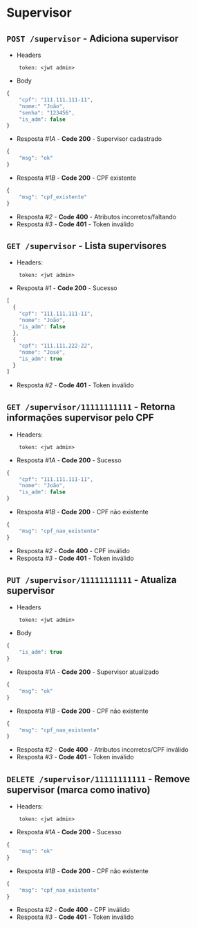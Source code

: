 # Supervisor

## `POST /supervisor` - Adiciona supervisor

- Headers

```
    token: <jwt admin>
```

- Body

```javascript
{
    "cpf": "111.111.111-11",
    "nome:" "João",
    "senha": "123456",
    "is_adm": false
}
```

- Resposta _#1A_ - **Code 200** - Supervisor cadastrado

```javascript
{
    "msg": "ok"
}
```

- Resposta _#1B_ - **Code 200** - CPF existente

```javascript
{
    "msg": "cpf_existente"
}
```

- Resposta _#2_ - **Code 400** - Atributos incorretos/faltando
- Resposta _#3_ - **Code 401** - Token inválido

## `GET /supervisor` - Lista supervisores

- Headers:

```
    token: <jwt admin>
```

- Resposta _#1_ - **Code 200** - Sucesso

```javascript
[
  {
    "cpf": "111.111.111-11",
    "nome": "João",
    "is_adm": false
  },
  {
    "cpf": "111.111.222-22",
    "nome": "José",
    "is_adm": true
  }
]
```

- Resposta _#2_ - **Code 401** - Token inválido

## `GET /supervisor/11111111111` - Retorna informações supervisor pelo CPF

- Headers:

```
    token: <jwt admin>
```

- Resposta _#1A_ - **Code 200** - Sucesso

```javascript
{
    "cpf": "111.111.111-11",
    "nome": "João",
    "is_adm": false
}
```

- Resposta _#1B_ - **Code 200** - CPF não existente

```javascript
{
    "msg": "cpf_nao_existente"
}
```

- Resposta _#2_ - **Code 400** - CPF inválido
- Resposta _#3_ - **Code 401** - Token inválido

## `PUT /supervisor/11111111111` - Atualiza supervisor

- Headers

```
    token: <jwt admin>
```

- Body

```javascript
{
    "is_adm": true
}
```

- Resposta _#1A_ - **Code 200** - Supervisor atualizado

```javascript
{
    "msg": "ok"
}
```

- Resposta _#1B_ - **Code 200** - CPF não existente

```javascript
{
    "msg": "cpf_nao_existente"
}
```

- Resposta _#2_ - **Code 400** - Atributos incorretos/CPF inválido
- Resposta _#3_ - **Code 401** - Token inválido

## `DELETE /supervisor/11111111111` - Remove supervisor (marca como inativo)

- Headers:

```
    token: <jwt admin>
```

- Resposta _#1A_ - **Code 200** - Sucesso

```javascript
{
    "msg": "ok"
}
```

- Resposta _#1B_ - **Code 200** - CPF não existente

```javascript
{
    "msg": "cpf_nao_existente"
}
```

- Resposta _#2_ - **Code 400** - CPF inválido
- Resposta _#3_ - **Code 401** - Token inválido
